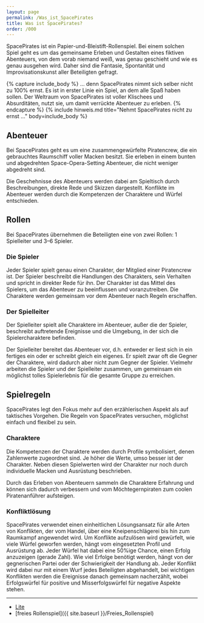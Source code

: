 ```yaml
---
layout: page
permalink: /Was_ist_SpacePirates
title: Was ist SpacePirates?
order: /000
---
```


SpacePirates ist ein Papier-und-Bleistift-Rollenspiel. Bei einem solchen Spiel geht es um das gemeinsame Erleben und Gestalten eines fiktiven Abenteuers, von dem vorab niemand weiß, was genau geschieht und wie es genau ausgehen wird. Daher sind die Fantasie, Spontanität und Improvisationskunst aller Beteiligten gefragt.

{% capture include_body %}
… denn SpacePirates nimmt sich selber nicht zu 100% ernst. Es ist in erster Linie ein Spiel, an dem alle Spaß haben sollen. Der Weltraum von SpacePirates ist voller Klischees und Absurditäten, nutzt sie, um damit verrückte Abenteuer zu erleben.
{% endcapture %}
{% include hinweis.md title="Nehmt SpacePirates nicht zu ernst …" body=include_body %}

## Abenteuer

Bei SpacePirates geht es um eine zusammengewürfelte Piratencrew, die ein gebrauchtes Raumschiff voller Macken besitzt. Sie erleben in einem bunten und abgedrehten Space-Opera-Setting Abenteuer, die nicht weniger abgedreht sind.

Die Geschehnisse des Abenteuers werden dabei am Spieltisch durch Beschreibungen, direkte Rede und Skizzen dargestellt. Konflikte im Abenteuer werden durch die Kompetenzen der Charaktere und Würfel entschieden.

## Rollen

Bei SpacePirates übernehmen die Beteiligten eine von zwei Rollen: 1 Spielleiter und 3–6 Spieler.

### Die Spieler

Jeder Spieler spielt genau einen Charakter, der Mitglied einer Piratencrew ist. Der Spieler beschreibt die Handlungen des Charakters, sein Verhalten und spricht in direkter Rede für ihn. Der Charakter ist das Mittel des Spielers, um das Abenteuer zu beeinflussen und voranzutreiben. Die Charaktere werden gemeinsam vor dem Abenteuer nach Regeln erschaffen.

### Der Spielleiter

Der Spielleiter spielt alle Charaktere im Abenteuer, außer die der Spieler, beschreibt auftretende Ereignisse und die Umgebung, in der sich die Spielercharaktere befinden.

Der Spielleiter bereitet das Abenteuer vor, d.h. entweder er liest sich in ein fertiges ein oder er schreibt gleich ein eigenes. Er spielt zwar oft die Gegner der Charaktere, wird dadurch aber nicht zum Gegner der Spieler. Vielmehr arbeiten die Spieler und der Spielleiter zusammen, um gemeinsam ein möglichst tolles Spielerlebnis für die gesamte Gruppe zu erreichen.

## Spielregeln

SpacePirates legt den Fokus mehr auf den erzählerischen Aspekt als auf taktisches Vorgehen. Die Regeln von SpacePirates versuchen, möglichst einfach und flexibel zu sein.

### Charaktere

Die Kompetenzen der Charaktere werden durch Profile symbolisiert, denen Zahlenwerte zugeordnet sind. Je höher die Werte, umso besser ist der Charakter. Neben diesen Spielwerten wird der Charakter nur noch durch individuelle Macken und Ausrüstung beschrieben.

Durch das Erleben von Abenteuern sammeln die Charaktere Erfahrung und können sich dadurch verbessern und vom Möchtegernpiraten zum coolen Piratenanführer aufsteigen.

### Konfliktlösung

SpacePirates verwendet einen einheitlichen Lösungsansatz für alle Arten von Konflikten, der vom Handel, über eine Kneipenschlägerei bis hin zum Raumkampf angewendet wird. Um Konflikte aufzulösen wird gewürfelt, wie viele Würfel geworfen werden, hängt vom eingesetzten Profil und Ausrüstung ab. Jeder Würfel hat dabei eine 50%ige Chance, einen Erfolg anzuzeigen (gerade Zahl). Wie viel Erfolge benötigt werden, hängt von der gegnerischen Partei oder der Schwierigkeit der Handlung ab. Jeder Konflikt wird dabei nur mit einem Wurf jedes Beteiligten abgehandelt, bei wichtigen Konflikten werden die Ereignisse danach gemeinsam nacherzählt, wobei Erfolgswürfel für positive und Misserfolgswürfel für negative Aspekte stehen.

***

- [Lite](https://lite.jcgames.de)
- [freies Rollenspiel]({{ site.baseurl }}/Freies_Rollenspiel)
